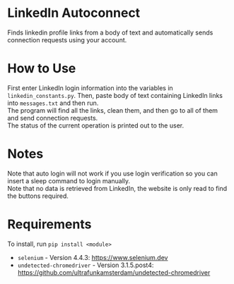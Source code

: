 # LinkedIn Autoconnect
Finds linkedin profile links from a body of text and automatically sends connection requests using your account.
# How to Use
First enter LinkedIn login information into the variables in `linkedin_constants.py`. 
Then, paste body of text containing LinkedIn links into `messages.txt` and then run.  
The program will find all the links, clean them, and then go to all of them and send connection requests.  
The status of the current operation is printed out to the user.
# Notes
Note that auto login will not work if you use login verification so you can insert a sleep command to login manually.  
Note that no data is retrieved from LinkedIn, the website is only read to find the buttons required.
# Requirements
To install, run `pip install <module>`  
- `selenium` - Version 4.4.3:  https://www.selenium.dev  
- `undetected-chromedriver` - Version 3.1.5.post4: https://github.com/ultrafunkamsterdam/undetected-chromedriver  
